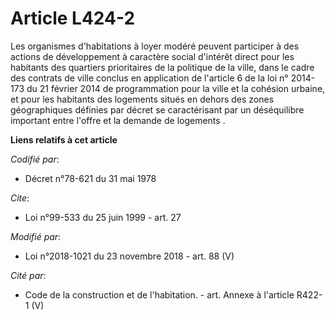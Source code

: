 # Article L424-2

Les organismes d'habitations à loyer modéré peuvent participer à des actions de développement à caractère social d'intérêt
direct pour les habitants des quartiers prioritaires de la politique de la ville, dans le cadre des contrats de ville conclus
en application de l'article 6 de la loi n° 2014-173 du 21 février 2014 de programmation pour la ville et la cohésion urbaine,
et pour les habitants des logements situés en dehors des zones géographiques définies par décret se caractérisant par un
déséquilibre important entre l'offre et la demande de logements .

**Liens relatifs à cet article**

_Codifié par_:

  - Décret n°78-621 du 31 mai 1978

_Cite_:

  - Loi n°99-533 du 25 juin 1999 - art. 27

_Modifié par_:

  - Loi n°2018-1021 du 23 novembre 2018 - art. 88 (V)

_Cité par_:

  - Code de la construction et de l'habitation. - art. Annexe à l'article R422-1 (V)
